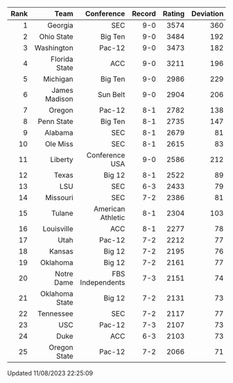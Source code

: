 | Rank  | Team                 | Conference           | Record   | Rating | Deviation |
| ---:  | ---:                 | ---:                 | ---:     | ---:   | ---:      |
| 1     | Georgia              | SEC                  | 9-0      | 3574   | 360       |
| 2     | Ohio State           | Big Ten              | 9-0      | 3484   | 192       |
| 3     | Washington           | Pac-12               | 9-0      | 3473   | 182       |
| 4     | Florida State        | ACC                  | 9-0      | 3211   | 196       |
| 5     | Michigan             | Big Ten              | 9-0      | 2986   | 229       |
| 6     | James Madison        | Sun Belt             | 9-0      | 2904   | 206       |
| 7     | Oregon               | Pac-12               | 8-1      | 2782   | 138       |
| 8     | Penn State           | Big Ten              | 8-1      | 2735   | 147       |
| 9     | Alabama              | SEC                  | 8-1      | 2679   | 81        |
| 10    | Ole Miss             | SEC                  | 8-1      | 2615   | 83        |
| 11    | Liberty              | Conference USA       | 9-0      | 2586   | 212       |
| 12    | Texas                | Big 12               | 8-1      | 2522   | 89        |
| 13    | LSU                  | SEC                  | 6-3      | 2433   | 79        |
| 14    | Missouri             | SEC                  | 7-2      | 2386   | 81        |
| 15    | Tulane               | American Athletic    | 8-1      | 2304   | 103       |
| 16    | Louisville           | ACC                  | 8-1      | 2277   | 78        |
| 17    | Utah                 | Pac-12               | 7-2      | 2212   | 77        |
| 18    | Kansas               | Big 12               | 7-2      | 2195   | 76        |
| 19    | Oklahoma             | Big 12               | 7-2      | 2161   | 77        |
| 20    | Notre Dame           | FBS Independents     | 7-3      | 2151   | 74        |
| 21    | Oklahoma State       | Big 12               | 7-2      | 2131   | 73        |
| 22    | Tennessee            | SEC                  | 7-2      | 2117   | 77        |
| 23    | USC                  | Pac-12               | 7-3      | 2107   | 73        |
| 24    | Duke                 | ACC                  | 6-3      | 2103   | 73        |
| 25    | Oregon State         | Pac-12               | 7-2      | 2066   | 71        |

Updated 11/08/2023 22:25:09
